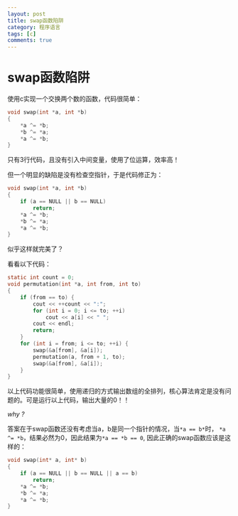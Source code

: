 ```yaml
---
layout: post
title: swap函数陷阱
category: 程序语言
tags: [c]
comments: true
---
```

# swap函数陷阱

使用c实现一个交换两个数的函数，代码很简单：

```c
void swap(int *a, int *b)
{
    *a ^= *b;
    *b ^= *a;
    *a ^= *b;
}
```
<!-- more -->

只有3行代码，且没有引入中间变量，使用了位运算，效率高！

但一个明显的缺陷是没有检查空指针，于是代码修正为：

```c
void swap(int *a, int *b)
{
    if (a == NULL || b == NULL)
        return;
    *a ^= *b;
    *b ^= *a;
    *a ^= *b;
}
```

似乎这样就完美了？

看看以下代码：

```c
static int count = 0;
void permutation(int *a, int from, int to)
{
    if (from == to) {
        cout << ++count << ":";
        for (int i = 0; i <= to; ++i)
            cout << a[i] << " ";
        cout << endl;
        return;
    }
    for (int i = from; i <= to; ++i) {
        swap(&a[from], &a[i]);
        permutation(a, from + 1, to);
        swap(&a[from], &a[i]);
    }
}
```

以上代码功能很简单，使用递归的方式输出数组的全排列，核心算法肯定是没有问题的。可是运行以上代码，输出大量的0！！

*why ?*

答案在于swap函数还没有考虑当a，b是同一个指针的情况，当`*a == b*`时， `*a ^= *b`，结果必然为0，因此结果为`*a == *b == 0`,
因此正确的swap函数应该是这样的：

```c
void swap(int* a, int* b)
{
    if (a == NULL || b == NULL || a == b)
        return;
    *a ^= *b;
    *b ^= *a;
    *a ^= *b;
}
```

